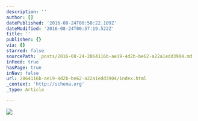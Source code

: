 ```yaml
---
description: ''
author: []
datePublished: '2016-08-24T00:58:22.109Z'
dateModified: '2016-08-24T00:57:19.522Z'
title: ''
publisher: {}
via: {}
starred: false
sourcePath: _posts/2016-08-24-2864116b-ae19-4d2b-be62-a22a1edd3904.md
inFeed: true
hasPage: true
inNav: false
url: 2864116b-ae19-4d2b-be62-a22a1edd3904/index.html
_context: 'http://schema.org'
_type: Article

---
```

![](https://the-grid-user-content.s3-us-west-2.amazonaws.com/fdcdbd3f-42ee-4c6a-8435-2287e12351df.jpg)